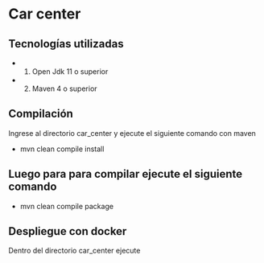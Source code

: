 # Car center
## Tecnologías utilizadas
 * 1.	Open Jdk 11 o superior
 * 2.	Maven 4 o superior
## Compilación
Ingrese al directorio car_center y ejecute el siguiente comando con maven
* mvn clean compile install
## Luego para para compilar ejecute el siguiente comando
* mvn clean compile package
## Despliegue con docker
Dentro del directorio car_center ejecute

